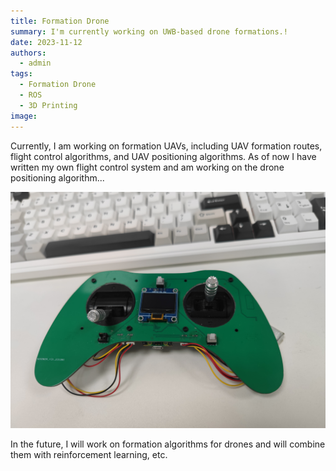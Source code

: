 ```yaml
---
title: Formation Drone
summary: I'm currently working on UWB-based drone formations.!
date: 2023-11-12
authors:
  - admin
tags:
  - Formation Drone
  - ROS
  - 3D Printing
image:
---
```


Currently, I am working on formation UAVs, including UAV formation routes, flight control algorithms, and UAV positioning algorithms. As of now I have written my own flight control system and am working on the drone positioning algorithm...

![](./yaokong.jpg)

In the future, I will work on formation algorithms for drones and will combine them with reinforcement learning, etc.